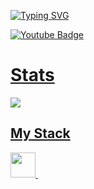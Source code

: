 [![Typing SVG](https://readme-typing-svg.herokuapp.com?color=%2336BCF7&lines=Interpreter+and+compiler+developer)](https://git.io/typing-s!vg)
<div id="badges">
  <a href="your-youtube-URL">
    <img src="https://img.shields.io/badge/Telegram-blue?style=for-the-badge&logo=telegram&logoColor=white" alt="Youtube Badge"/>
</div>
 

# Stats
![](https://github-profile-summary-cards.vercel.app/api/cards/most-commit-language?username=lofinaf&theme=solarized_dark)

## My Stack
<div id="Stack">
  <img src="https://github.com/simple-icons/simple-icons/blob/develop/icons/csharp.svg" width="40" height="40"/>&nbsp;
</div>
